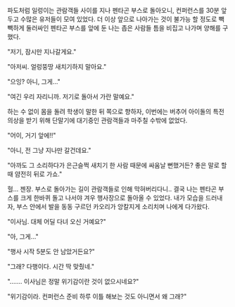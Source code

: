 파도처럼 일렁이는 관람객들 사이를 지나 펜타곤 부스로 돌아오니, 컨퍼런스를 30분 앞두고 수많은 유저들이 모여 있었다. 
더 이상 앞으로 나아가는 것이 불가능 할 정도로 빽빽하게 둘러싸인 펜타곤 부스를 앞에 둔 나는 좁은 사람들 틈을 비집고 나가며 양해를 구했다. 

"저기, 잠시만 지나갈게요." 

"아저씨. 얼렁뚱땅 새치기하지 말아요." 

"으잉? 아니, 그게..." 

"여긴 우리 자리니까. 저기로 돌아서 가란 말예요." 

하는 수 없이 몸을 돌려 학생이 말한 뒤 쪽으로 향하자, 이번에는 버추어 아이돌의 특전 의상을 받기 위해 단말기에 대기중인 관람객들과 마주칠 수밖에 없었다. 

"어이, 거기 앞에!!" 

"아니, 전 그냥 지나만 갈건데요." 

"아까도 그 소리하다가 은근슬쩍 새치기 한 사람 때문에 싸움날 뻔했거든? 좋은 말로 할 때 얌전히 뒤로 가쇼." 

헐... 젠장. 부스로 돌아가는 길이 관람객들로 인해 막혀버리다니.. 
결국 나는 펜타곤 부스를 크게 한바퀴 돌고 나서야 겨우 행사장으로 돌아올 수 있었다. 
내가 모습을 드러내자, 부스 안에서 발을 동동 구르던 카오리가 앙칼지게 소리치며 나에게 다가왔다. 

"이사님. 대체 어딜 다녀 오신 거예요?" 

"아, 그게..." 

"행사 시작 5분도 안 남았거든요?" 

"그래? 다행이다. 시간 딱 맞췄네." 

"....... 이사님은 정말 위기감이란 것이 없으시네요?" 

"위기감이라. 컨퍼런스 준비 하루 이틀 해보는 것도 아니면서 왜 그래?" 